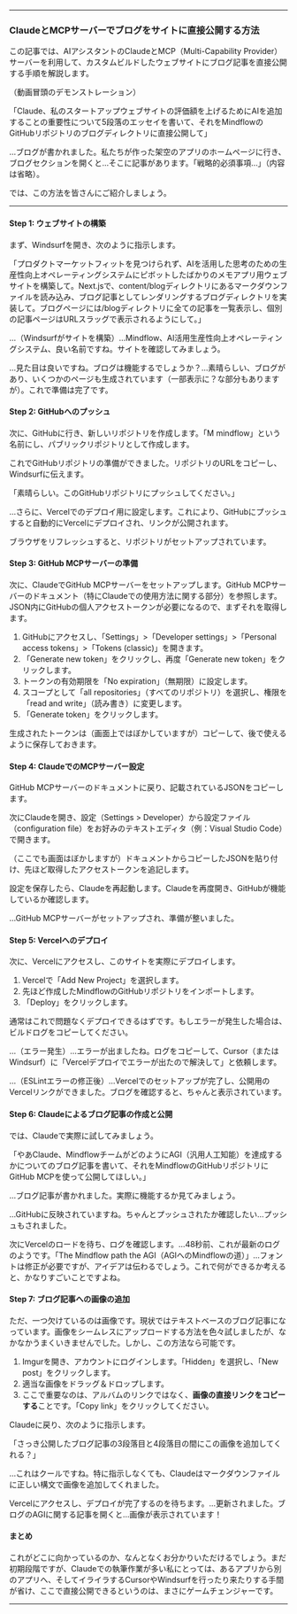 
---

### **ClaudeとMCPサーバーでブログをサイトに直接公開する方法**

この記事では、AIアシスタントのClaudeとMCP（Multi-Capability Provider）サーバーを利用して、カスタムビルドしたウェブサイトにブログ記事を直接公開する手順を解説します。

（動画冒頭のデモンストレーション）

「Claude、私のスタートアップウェブサイトの評価額を上げるためにAIを追加することの重要性について5段落のエッセイを書いて、それをMindflowのGitHubリポジトリのブログディレクトリに直接公開して」

…ブログが書かれました。私たちが作った架空のアプリのホームページに行き、ブログセクションを開くと…そこに記事があります。「戦略的必須事項…」（内容は省略）。

では、この方法を皆さんにご紹介しましょう。

---

#### **Step 1: ウェブサイトの構築**

まず、Windsurfを開き、次のように指示します。

「プロダクトマーケットフィットを見つけられず、AIを活用した思考のための生産性向上オペレーティングシステムにピボットしたばかりのメモアプリ用ウェブサイトを構築して。Next.jsで、content/blogディレクトリにあるマークダウンファイルを読み込み、ブログ記事としてレンダリングするブログディレクトリを実装して。ブログページには/blogディレクトリに全ての記事を一覧表示し、個別の記事ページはURLスラッグで表示されるようにして。」

…（Windsurfがサイトを構築）…Mindflow、AI活用生産性向上オペレーティングシステム、良い名前ですね。サイトを確認してみましょう。

…見た目は良いですね。ブログは機能するでしょうか？…素晴らしい、ブログがあり、いくつかのページも生成されています（一部表示に？な部分もありますが）。これで準備は完了です。

#### **Step 2: GitHubへのプッシュ**

次に、GitHubに行き、新しいリポジトリを作成します。「M mindflow」という名前にし、パブリックリポジトリとして作成します。

これでGitHubリポジトリの準備ができました。リポジトリのURLをコピーし、Windsurfに伝えます。

「素晴らしい。このGitHubリポジトリにプッシュしてください。」

…さらに、Vercelでのデプロイ用に設定します。これにより、GitHubにプッシュすると自動的にVercelにデプロイされ、リンクが公開されます。

ブラウザをリフレッシュすると、リポジトリがセットアップされています。

#### **Step 3: GitHub MCPサーバーの準備**

次に、ClaudeでGitHub MCPサーバーをセットアップします。GitHub MCPサーバーのドキュメント（特にClaudeでの使用方法に関する部分）を参照します。JSON内にGitHubの個人アクセストークンが必要になるので、まずそれを取得します。

1. GitHubにアクセスし、「Settings」>「Developer settings」>「Personal access tokens」>「Tokens (classic)」を開きます。
2. 「Generate new token」をクリックし、再度「Generate new token」をクリックします。
3. トークンの有効期限を「No expiration」（無期限）に設定します。
4. スコープとして「all repositories」（すべてのリポジトリ）を選択し、権限を「read and write」（読み書き）に変更します。
5. 「Generate token」をクリックします。

生成されたトークンは（画面上ではぼかしていますが）コピーして、後で使えるように保存しておきます。

#### **Step 4: ClaudeでのMCPサーバー設定**

GitHub MCPサーバーのドキュメントに戻り、記載されているJSONをコピーします。

次にClaudeを開き、設定（Settings > Developer）から設定ファイル（configuration file）をお好みのテキストエディタ（例：Visual Studio Code）で開きます。

（ここでも画面はぼかしますが）ドキュメントからコピーしたJSONを貼り付け、先ほど取得したアクセストークンを追記します。

設定を保存したら、Claudeを再起動します。Claudeを再度開き、GitHubが機能しているか確認します。

…GitHub MCPサーバーがセットアップされ、準備が整いました。

#### **Step 5: Vercelへのデプロイ**

次に、Vercelにアクセスし、このサイトを実際にデプロイします。

1. Vercelで「Add New Project」を選択します。
2. 先ほど作成したMindflowのGitHubリポジトリをインポートします。
3. 「Deploy」をクリックします。

通常はこれで問題なくデプロイできるはずです。もしエラーが発生した場合は、ビルドログをコピーしてください。

…（エラー発生）…エラーが出ましたね。ログをコピーして、Cursor（またはWindsurf）に「Vercelデプロイでエラーが出たので解決して」と依頼します。

…（ESLintエラーの修正後）…Vercelでのセットアップが完了し、公開用のVercelリンクができました。ブログを確認すると、ちゃんと表示されています。

#### **Step 6: Claudeによるブログ記事の作成と公開**

では、Claudeで実際に試してみましょう。

「やあClaude、MindflowチームがどのようにAGI（汎用人工知能）を達成するかについてのブログ記事を書いて、それをMindflowのGitHubリポジトリにGitHub MCPを使って公開してほしい。」

…ブログ記事が書かれました。実際に機能するか見てみましょう。

…GitHubに反映されていますね。ちゃんとプッシュされたか確認したい…プッシュもされました。

次にVercelのロードを待ち、ログを確認します。…48秒前、これが最新のログのようです。「The Mindflow path the AGI（AGIへのMindflowの道）」…フォントは修正が必要ですが、アイデアは伝わるでしょう。これで何ができるか考えると、かなりすごいことですよね。

#### **Step 7: ブログ記事への画像の追加**

ただ、一つ欠けているのは画像です。現状ではテキストベースのブログ記事になっています。画像をシームレスにアップロードする方法を色々試しましたが、なかなかうまくいきませんでした。しかし、この方法なら可能です。

1. Imgurを開き、アカウントにログインします。「Hidden」を選択し、「New post」をクリックします。
2. 適当な画像をドラッグ＆ドロップします。
3. ここで重要なのは、アルバムのリンクではなく、**画像の直接リンクをコピーする**ことです。「Copy link」をクリックしてください。

Claudeに戻り、次のように指示します。

「さっき公開したブログ記事の3段落目と4段落目の間にこの画像を追加してくれる？」

…これはクールですね。特に指示しなくても、Claudeはマークダウンファイルに正しい構文で画像を追加してくれました。

Vercelにアクセスし、デプロイが完了するのを待ちます。…更新されました。ブログのAGIに関する記事を開くと…画像が表示されています！

#### **まとめ**

これがどこに向かっているのか、なんとなくお分かりいただけるでしょう。まだ初期段階ですが、Claudeでの執筆作業が多い私にとっては、あるアプリから別のアプリへ、そしてイライラするCursorやWindsurfを行ったり来たりする手間が省け、ここで直接公開できるというのは、まさにゲームチェンジャーです。

---